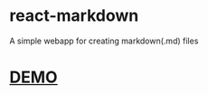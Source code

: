 # react-markdown
A simple webapp for creating markdown(.md) files

# [DEMO](https://abhishekmeher3.github.io/react-markdown/)
